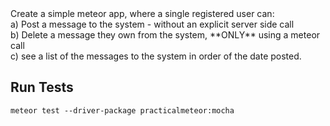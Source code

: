 <div>Create a simple meteor app, where a single registered user can:</div>
<div>a) Post a message to the system - without an explicit server side call</div>
<div>b) Delete a message they own from the system, **ONLY** using a meteor call</div>
<div>c) see a list of the messages to the system in order of the date posted.</div>


<h2>Run Tests</h2>
<code>meteor test --driver-package practicalmeteor:mocha</code>
